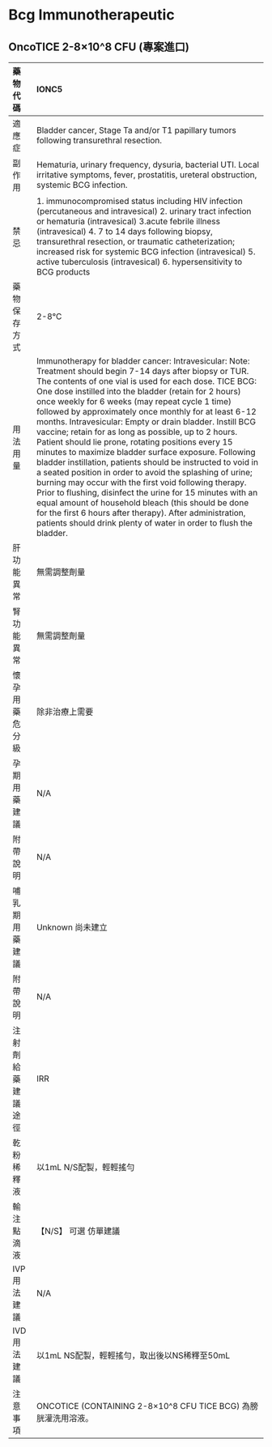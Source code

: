 # Bcg Immunotherapeutic

## OncoTICE 2-8×10^8 CFU \(專案進口\)

| 藥物代碼 | IONC5 |
| :--- | :--- |
| 適應症 | Bladder cancer, Stage Ta and/or T1 papillary tumors following transurethral resection. |
| 副作用 | Hematuria, urinary frequency, dysuria, bacterial UTI. Local irritative symptoms, fever, prostatitis, ureteral obstruction, systemic BCG infection. |
| 禁忌 | 1. immunocompromised status including HIV infection \(percutaneous and intravesical\) 2. urinary tract infection or hematuria \(intravesical\) 3.acute febrile illness \(intravesical\) 4. 7 to 14 days following biopsy, transurethral resection, or traumatic catheterization; increased risk for systemic BCG infection \(intravesical\) 5. active tuberculosis \(intravesical\) 6. hypersensitivity to BCG products |
| 藥物保存方式 | 2-8℃ |
| 用法用量 | Immunotherapy for bladder cancer: Intravesicular: Note: Treatment should begin 7-14 days after biopsy or TUR. The contents of one vial is used for each dose. TICE BCG: One dose instilled into the bladder \(retain for 2 hours\) once weekly for 6 weeks \(may repeat cycle 1 time\) followed by approximately once monthly for at least 6-12 months. Intravesicular: Empty or drain bladder. Instill BCG vaccine; retain for as long as possible, up to 2 hours. Patient should lie prone, rotating positions every 15 minutes to maximize bladder surface exposure. Following bladder instillation, patients should be instructed to void in a seated position in order to avoid the splashing of urine; burning may occur with the first void following therapy. Prior to flushing, disinfect the urine for 15 minutes with an equal amount of household bleach \(this should be done for the first 6 hours after therapy\). After administration, patients should drink plenty of water in order to flush the bladder. |
| 肝功能異常 | 無需調整劑量 |
| 腎功能異常 | 無需調整劑量 |
| 懷孕用藥危分級 | 除非治療上需要 |
| 孕期用藥建議 | N/A |
| 附帶說明 | N/A |
| 哺乳期用藥建議 | Unknown 尚未建立 |
| 附帶說明 | N/A |
| 注射劑給藥建議途徑 | IRR |
| 乾粉稀釋液 | 以1mL N/S配製，輕輕搖勻 |
| 輸注點滴液 | 【N/S】 可選 仿單建議 |
| IVP 用法建議 | N/A |
| IVD 用法建議 | 以1mL NS配製，輕輕搖勻，取出後以NS稀釋至50mL |
| 注意事項 | ONCOTICE \(CONTAINING 2-8×10^8 CFU TICE BCG\) 為膀胱灌洗用溶液。 |

